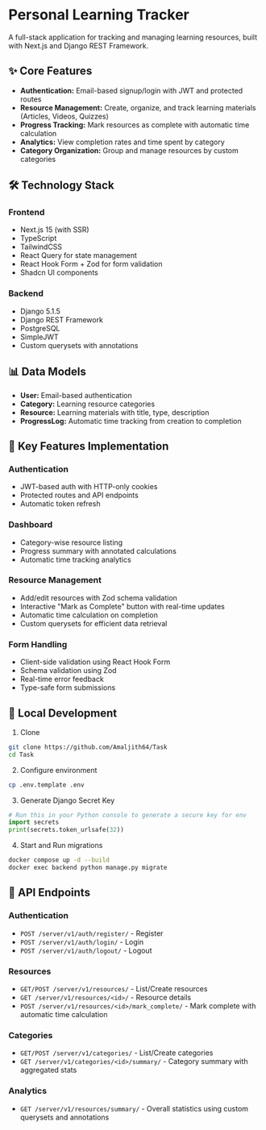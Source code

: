 # Personal Learning Tracker

A full-stack application for tracking and managing learning resources, built with Next.js and Django REST Framework.

## ✨ Core Features

- **Authentication:** Email-based signup/login with JWT and protected routes
- **Resource Management:** Create, organize, and track learning materials (Articles, Videos, Quizzes)
- **Progress Tracking:** Mark resources as complete with automatic time calculation
- **Analytics:** View completion rates and time spent by category
- **Category Organization:** Group and manage resources by custom categories

## 🛠️ Technology Stack

### Frontend
- Next.js 15 (with SSR)
- TypeScript
- TailwindCSS
- React Query for state management
- React Hook Form + Zod for form validation
- Shadcn UI components

### Backend
- Django 5.1.5
- Django REST Framework
- PostgreSQL
- SimpleJWT
- Custom querysets with annotations

## 📊 Data Models

- **User:** Email-based authentication
- **Category:** Learning resource categories
- **Resource:** Learning materials with title, type, description
- **ProgressLog:** Automatic time tracking from creation to completion

## 🔑 Key Features Implementation

### Authentication
- JWT-based auth with HTTP-only cookies
- Protected routes and API endpoints
- Automatic token refresh

### Dashboard
- Category-wise resource listing
- Progress summary with annotated calculations
- Automatic time tracking analytics

### Resource Management
- Add/edit resources with Zod schema validation
- Interactive "Mark as Complete" button with real-time updates
- Automatic time calculation on completion
- Custom querysets for efficient data retrieval

### Form Handling
- Client-side validation using React Hook Form
- Schema validation using Zod
- Real-time error feedback
- Type-safe form submissions

## 🚀 Local Development

1. Clone
```bash
git clone https://github.com/Amaljith64/Task
cd Task
```

2. Configure environment
```bash
cp .env.template .env
```

3. Generate Django Secret Key
```python
# Run this in your Python console to generate a secure key for env
import secrets
print(secrets.token_urlsafe(32))
```

4. Start and Run migrations
```bash
docker compose up -d --build
docker exec backend python manage.py migrate
```

## 📝 API Endpoints

### Authentication
- `POST /server/v1/auth/register/` - Register
- `POST /server/v1/auth/login/` - Login
- `POST /server/v1/auth/logout/` - Logout

### Resources
- `GET/POST /server/v1/resources/` - List/Create resources
- `GET /server/v1/resources/<id>/` - Resource details
- `POST /server/v1/resources/<id>/mark_complete/` - Mark complete with automatic time calculation

### Categories
- `GET/POST /server/v1/categories/` - List/Create categories
- `GET /server/v1/categories/<id>/summary/` - Category summary with aggregated stats

### Analytics
- `GET /server/v1/resources/summary/` - Overall statistics using custom querysets and annotations